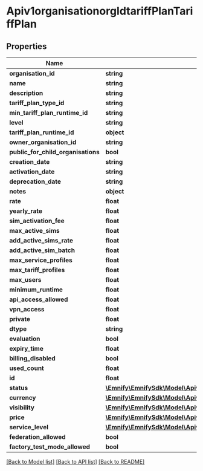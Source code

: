 # Apiv1organisationorgIdtariffPlanTariffPlan

## Properties
Name | Type | Description | Notes
------------ | ------------- | ------------- | -------------
**organisation_id** | **string** |  | [optional] 
**name** | **string** |  | [optional] 
**description** | **string** |  | [optional] 
**tariff_plan_type_id** | **string** |  | [optional] 
**min_tariff_plan_runtime_id** | **string** |  | [optional] 
**level** | **string** |  | [optional] 
**tariff_plan_runtime_id** | **object** |  | [optional] 
**owner_organisation_id** | **string** |  | [optional] 
**public_for_child_organisations** | **bool** |  | [optional] 
**creation_date** | **string** |  | [optional] 
**activation_date** | **string** |  | [optional] 
**deprecation_date** | **string** |  | [optional] 
**notes** | **object** |  | [optional] 
**rate** | **float** |  | [optional] 
**yearly_rate** | **float** |  | [optional] 
**sim_activation_fee** | **float** |  | [optional] 
**max_active_sims** | **float** |  | [optional] 
**add_active_sims_rate** | **float** |  | [optional] 
**add_active_sim_batch** | **float** |  | [optional] 
**max_service_profiles** | **float** |  | [optional] 
**max_tariff_profiles** | **float** |  | [optional] 
**max_users** | **float** |  | [optional] 
**minimum_runtime** | **float** |  | [optional] 
**api_access_allowed** | **float** |  | [optional] 
**vpn_access** | **float** |  | [optional] 
**private** | **float** |  | [optional] 
**dtype** | **string** |  | [optional] 
**evaluation** | **bool** |  | [optional] 
**expiry_time** | **float** |  | [optional] 
**billing_disabled** | **bool** |  | [optional] 
**used_count** | **float** |  | [optional] 
**id** | **float** |  | [optional] 
**status** | [**\Emnify\EmnifySdk\Model\Apiv1organisationorgIdtariffPlanTariffPlanStatus**](Apiv1organisationorgIdtariffPlanTariffPlanStatus.md) |  | [optional] 
**currency** | [**\Emnify\EmnifySdk\Model\Apiv1organisationorgIdtariffPlanTariffPlanCurrency**](Apiv1organisationorgIdtariffPlanTariffPlanCurrency.md) |  | [optional] 
**visibility** | [**\Emnify\EmnifySdk\Model\Apiv1organisationorgIdtariffPlanTariffPlanVisibility**](Apiv1organisationorgIdtariffPlanTariffPlanVisibility.md) |  | [optional] 
**price** | [**\Emnify\EmnifySdk\Model\Apiv1organisationorgIdtariffPlanTariffPlanPrice**](Apiv1organisationorgIdtariffPlanTariffPlanPrice.md) |  | [optional] 
**service_level** | [**\Emnify\EmnifySdk\Model\Apiv1organisationorgIdtariffPlanTariffPlanServiceLevel**](Apiv1organisationorgIdtariffPlanTariffPlanServiceLevel.md) |  | [optional] 
**federation_allowed** | **bool** |  | [optional] 
**factory_test_mode_allowed** | **bool** |  | [optional] 

[[Back to Model list]](../../README.md#documentation-for-models) [[Back to API list]](../../README.md#documentation-for-api-endpoints) [[Back to README]](../../README.md)

